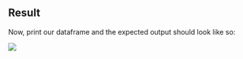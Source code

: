 <!--title="Result"-->

## Result

Now, print our dataframe and the expected output should look like so: 

![](https://projectbit.s3-us-west-1.amazonaws.com/darlene/postman/twitter5.png)

<!-- Explain what is inside the picture -->

